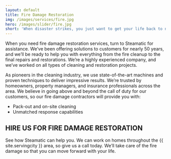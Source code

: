 ```yaml
---
layout: default
title: Fire Damage Restoration
img: /images/services/fire.jpg
hero: /images/slider/fire.jpg
short: 'When disaster strikes, you just want to get your life back to normal.'
---
```



When you need fire damage restoration services, turn to Steamatic for assistance. We’ve been offering solutions to customers for nearly 50 years, and we’ll be ready to help you with everything from the fire cleanup to the final repairs and restorations. We’re a highly experienced company, and we’ve worked on all types of cleaning and restoration projects.

As pioneers in the cleaning industry, we use state-of-the-art machines and proven techniques to deliver impressive results. We’re trusted by homeowners, property managers, and insurance professionals across the area. We believe in going above and beyond the call of duty for our customers, so our fire damage contractors will provide you with:

* Pack-out and on-site cleaning
* Unmatched response capabilities

## HIRE US FOR FIRE DAMAGE RESTORATION

See how Steamatic can help you. We can work on homes throughout the {{ site.servingcity }} area, so give us a call today. We’ll take care of the fire damage so that you can move forward with your life.